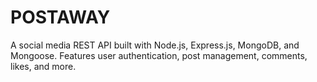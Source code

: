 # POSTAWAY 

A social media REST API built with Node.js, Express.js, MongoDB, and Mongoose. Features user authentication, post management, comments, likes, and more.
